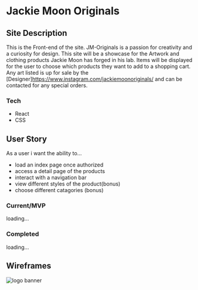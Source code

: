# Jackie Moon Originals

## Site Description
 This is the Front-end of the site. JM-Originals is a passion for creativity and a curiosity for design. This site will be a showcase for the Artwork and clothing products Jackie Moon has forged in his lab. Items will be displayed for the user to choose which products they want to add to a shopping cart. Any art listed is up for sale by the [Designer]https://www.instagram.com/jackiemoonoriginals/ and can be contacted for any special orders. 

### Tech
- React
- CSS

## User Story
 As a user i want the ability to...
- load an index page once authorized 
- access a detail page of the products
- interact with a navigation bar
- view different styles of the product(bonus)
- choose different catagories (bonus)

### Current/MVP
 loading...

### Completed
 loading...

## Wireframes 
![logo banner](https://i.imgur.com/bsiv73d.jpeg)



